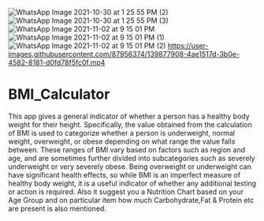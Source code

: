 


![WhatsApp Image 2021-10-30 at 1 25 55 PM (2)](https://user-images.githubusercontent.com/87956374/139877417-ace0ef11-278e-44e6-be5d-5e7c7f8bf497.jpeg)
![WhatsApp Image 2021-10-30 at 1 25 55 PM (3)](https://user-images.githubusercontent.com/87956374/139877458-bd03adb2-1711-4712-b22e-13767e299e2e.jpeg)
![WhatsApp Image 2021-11-02 at 9 15 01 PM](https://user-images.githubusercontent.com/87956374/139881010-ce8c5366-6ce6-47ac-99b8-f2c6e7663ffc.jpeg)
![WhatsApp Image 2021-11-02 at 9 15 01 PM (1)](https://user-images.githubusercontent.com/87956374/139881034-1658a342-5a9f-4030-85b2-ebfd20ed19a0.jpeg)
![WhatsApp Image 2021-11-02 at 9 15 01 PM (2)](https://user-images.githubusercontent.com/87956374/139881053-9035c167-367d-446b-a2f5-945a963d4b35.jpeg)
https://user-images.githubusercontent.com/87956374/139877908-4ae1517d-3b0e-4582-8181-d0fd78f5fc0f.mp4

# BMI_Calculator
This app gives a general indicator of whether a person has a healthy body weight for their height. 
Specifically, the value obtained from the calculation of BMI is used to categorize whether a person is underweight, normal weight, overweight, or obese depending on what range the value falls between. 
These ranges of BMI vary based on factors such as region and age, and are sometimes further divided into subcategories such as severely underweight or very severely obese. 
Being overweight or underweight can have significant health effects, so while BMI is an imperfect measure of healthy body weight, 
it is a useful indicator of whether any additional testing or action is required.
Also it suggest you a Nutrition Chart based on your Age Group and on particular item how much Carbohydrate,Fat & Protein etc are present is also mentioned.



